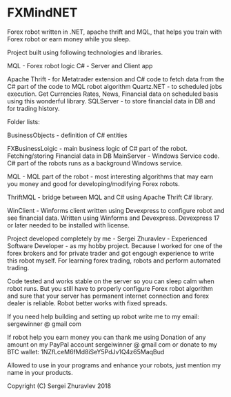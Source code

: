 # FXMindNET
Forex robot written in .NET, apache thrift and MQL, that helps you train with Forex robot or earn money while you sleep.

Project built using following technologies and libraries.

MQL - Forex robot logic
C# - Server and Client app

Apache Thrift - for Metatrader extension and C# code to fetch data from the C# part of the code to MQL robot algorithm
Quartz.NET - to scheduled jobs execution. Get Currencies Rates, News,  Financial data on scheduled basis using this wonderful library.
SQLServer - to store financial data in DB and for trading history. 

Folder lists:

BusinessObjects - definition of C# entities

FXBusinessLoigic - main business logic of C# part of the robot. Fetching/storing Financial data in DB 
MainServer - Windows Service code. C# part of the robots runs as a background Windows service.

MQL - MQL part of the robot - most interesting algorithms that may earn you money and good for developing/modifying Forex robots.

ThriftMQL - bridge between MQL and C# using Apache Thrift C# library.

WinClient - Winforms client written using Devexpress to configure robot and see financial data. Written using Winforms and Devexpress. Devexpress 17 or later needed to be installed with license.


Project developed completely by me - Sergei Zhuravlev - Experienced Software Developer - as my hobby project. Because I worked for one of the forex brokers 
and for private trader and got engough experience to write this robot myself.
For learning forex trading, robots and perform automated trading.

Code tested and works stable on the server so you can sleep calm when robot runs. But you still have to properly configure Forex robot algorithm and sure that your server has permanent internet connection and forex dealer is reliable. Robot better works with fixed spreads.

If you need help building and setting up robot write me to my email: sergewinner @ gmail com

If robot help you earn money you can thank me using Donation of any amount on my PayPal account sergeiwinner @ gmail  com or donate to my BTC wallet: 1NZfLceM6fMd8iSeY5PdJv1Q4z65MaqBud

Allowed to use in your programs and enhance your robots, just mention my name in your products.

Copyright (C) Sergei Zhuravlev 2018
